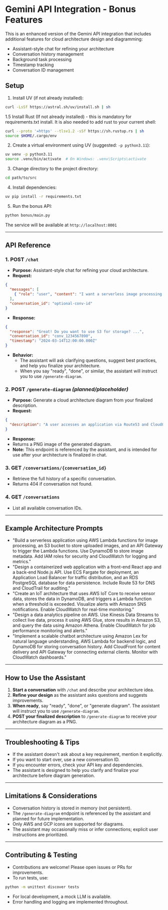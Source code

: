 # Gemini API Integration - Bonus Features

This is an enhanced version of the Gemini API integration that includes additional features for cloud architecture design and diagramming:

- Assistant-style chat for refining your architecture
- Conversation history management
- Background task processing
- Timestamp tracking
- Conversation ID management

## Setup

1. Install UV (if not already installed):
```bash
curl -LsSf https://astral.sh/uv/install.sh | sh
```

1.5 Install Rust (If not already installed) - this is mandatory for requirements.txt install. It is also needed to add rust to your current shell:
```bash
curl --proto '=https' --tlsv1.2 -sSf https://sh.rustup.rs | sh
source $HOME/.cargo/env
```

2. Create a virtual environment using UV (suggested: `-p python3.11`):
```bash
uv venv -p python3.11
source .venv/bin/activate  # On Windows: .venv\Scripts\activate
```

3. Change directory to the project directory:
```bash
cd path/to/src
```

4. Install dependencies:
```bash
uv pip install -r requirements.txt
```

5. Run the bonus API:
```bash
python bonus/main.py
```

The service will be available at `http://localhost:8001`

---

## API Reference

### 1. **POST `/chat`**
- **Purpose:** Assistant-style chat for refining your cloud architecture.
- **Request:**
```json
{
  "messages": [
    { "role": "user", "content": "I want a serverless image processing app..." }
  ],
  "conversation_id": "optional-conv-id"
}
```
- **Response:**
```json
{
  "response": "Great! Do you want to use S3 for storage? ...",
  "conversation_id": "conv_1234567890",
  "timestamp": "2024-03-14T12:00:00.000Z"
}
```
- **Behavior:**
  - The assistant will ask clarifying questions, suggest best practices, and help you finalize your architecture.
  - When you say "ready", "done", or similar, the assistant will instruct you to use `/generate-diagram`.

### 2. **POST `/generate-diagram`** *(planned/placeholder)*
- **Purpose:** Generate a cloud architecture diagram from your finalized description.
- **Request:**
```json
{
  "description": "A user accesses an application via Route53 and CloudFront..."
}
```
- **Response:**
- Returns a PNG image of the generated diagram.
- **Note:** This endpoint is referenced by the assistant, and is intended for use after your architecture is finalized in chat.

### 3. **GET `/conversations/{conversation_id}`**
- Retrieve the full history of a specific conversation.
- Returns 404 if conversation not found.

### 4. **GET `/conversations`**
- List all available conversation IDs.

---

## Example Architecture Prompts

- "Build a serverless application using AWS Lambda functions for image processing, an S3 bucket to store uploaded images, and an API Gateway to trigger the Lambda functions. Use DynamoDB to store image metadata. Add IAM roles for security and CloudWatch for logging and metrics."
- "Design a containerized web application with a front-end React app and a back-end Node.js API. Use ECS Fargate for deployment, an Application Load Balancer for traffic distribution, and an RDS PostgreSQL database for data persistence. Include Route 53 for DNS and CloudTrail for auditing."
- "Create an IoT architecture that uses AWS IoT Core to receive sensor data, stores the data in DynamoDB, and triggers a Lambda function when a threshold is exceeded. Visualize alerts with Amazon SNS notifications. Enable CloudWatch for real-time monitoring."
- "Design a data analytics pipeline on AWS. Use Kinesis Data Streams to collect live data, process it using AWS Glue, store results in Amazon S3, and query the data using Amazon Athena. Enable CloudWatch for job performance monitoring and alerts."
- "Implement a scalable chatbot architecture using Amazon Lex for natural language understanding, AWS Lambda for backend logic, and DynamoDB for storing conversation history. Add CloudFront for content delivery and API Gateway for connecting external clients. Monitor with CloudWatch dashboards."

---

## How to Use the Assistant

1. **Start a conversation** with `/chat` and describe your architecture idea.
2. **Refine your design** as the assistant asks questions and suggests improvements.
3. **When ready**, say "ready", "done", or "generate diagram". The assistant will instruct you to use `/generate-diagram`.
4. **POST your finalized description** to `/generate-diagram` to receive your architecture diagram as a PNG.

---

## Troubleshooting & Tips
- If the assistant doesn't ask about a key requirement, mention it explicitly.
- If you want to start over, use a new conversation ID.
- If you encounter errors, check your API key and dependencies.
- The assistant is designed to help you clarify and finalize your architecture before diagram generation.

---

## Limitations & Considerations
- Conversation history is stored in memory (not persistent).
- The `/generate-diagram` endpoint is referenced by the assistant and planned for future implementation.
- Only AWS and GCP icons are supported for diagrams.
- The assistant may occasionally miss or infer connections; explicit user instructions are prioritized.

---

## Contributing & Testing
- Contributions are welcome! Please open issues or PRs for improvements.
- To run tests, use:
```bash
python -m unittest discover tests
```
- For local development, a mock LLM is available.
- Error handling and logging are implemented throughout.
